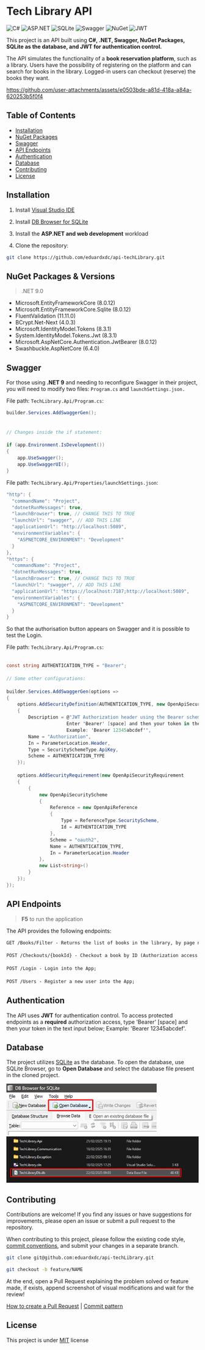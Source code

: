# Tech Library API

![C#](https://img.shields.io/badge/csharp-white.svg?style=for-the-badge&logo=codio&logoColor=black)
![ASP.NET](https://img.shields.io/badge/asp.net-white.svg?style=for-the-badge&logo=dotnet&logoColor=black)
![SQLite](https://img.shields.io/badge/sqlite-white.svg?style=for-the-badge&logo=sqlite&logoColor=black)
![Swagger](https://img.shields.io/badge/swagger-white.svg?style=for-the-badge&logo=swagger&logoColor=black)
![NuGet](https://img.shields.io/badge/nuget-white.svg?style=for-the-badge&logo=nuget&logoColor=black)
![JWT](https://img.shields.io/badge/JWT-white?style=for-the-badge&logo=json%20web%20tokens&logoColor=black)

This project is an API built using **C#, .NET, Swagger, NuGet Packages, SQLite as the database, and JWT for authentication control.**

The API simulates the functionality of a **book reservation platform**, such as a library. Users have the possibility of registering on the platform and can search for books in the library. Logged-in users can checkout (reserve) the books they want.

https://github.com/user-attachments/assets/e0503bde-a81d-418a-a84a-620253b5f0f4

## Table of Contents

- [Installation](#installation)
- [NuGet Packages](#nuget-packages--versions)
- [Swagger](#swagger)
- [API Endpoints](#api-endpoints)
- [Authentication](#authentication)
- [Database](#database)
- [Contributing](#contributing)
- [License](#license)

## Installation

1. Install [Visual Studio IDE](https://visualstudio.microsoft.com/)

2. Install [DB Browser for SQLite](https://sqlitebrowser.org/dl/)

3. Install the **ASP.NET and web development** workload

4. Clone the repository:

```bash
git clone https://github.com/eduardxdc/api-techLibrary.git
```

## NuGet Packages & Versions
> .NET 9.0

* Microsoft.EntityFrameworkCore (8.0.12) <br>
* Microsoft.EntityFrameworkCore.Sqlite (8.0.12) <br>
* FluentValidation (11.11.0) <br>
* BCrypt.Net-Next (4.0.3) <br>
* Microsoft.IdentityModel.Tokens (8.3.1) <br>
* System.IdentityModel.Tokens.Jwt (8.3.1) <br>
* Microsoft.AspNetCore.Authentication.JwtBearer (8.0.12) <br>
* Swashbuckle.AspNetCore (6.4.0)

## Swagger
For those using **.NET 9** and needing to reconfigure Swagger in their project, you will need to modify two files: ``Program.cs`` and ``launchSettings.json.``

File path: ``TechLibrary.Api/Program.cs``:
```csharp
builder.Services.AddSwaggerGen();


// Changes inside the if statement:

if (app.Environment.IsDevelopment())
{
    app.UseSwagger();
    app.UseSwaggerUI();
}
```

File path: ``TechLibrary.Api/Properties/launchSettings.json``:
```csharp
"http": {
  "commandName": "Project",
  "dotnetRunMessages": true,
  "launchBrowser": true, // CHANGE THIS TO TRUE
  "launchUrl": "swagger", // ADD THIS LINE
  "applicationUrl": "http://localhost:5089",
  "environmentVariables": {
    "ASPNETCORE_ENVIRONMENT": "Development"
  }
},
"https": {
  "commandName": "Project",
  "dotnetRunMessages": true,
  "launchBrowser": true, // CHANGE THIS TO TRUE
  "launchUrl": "swagger", // ADD THIS LINE
  "applicationUrl": "https://localhost:7187;http://localhost:5089",
  "environmentVariables": {
    "ASPNETCORE_ENVIRONMENT": "Development"
  }
}
```

So that the authorisation button appears on Swagger and it is possible to test the Login.

File path: ``TechLibrary.Api/Program.cs``:
```csharp

const string AUTHENTICATION_TYPE = "Bearer";

// Some other configurations:

builder.Services.AddSwaggerGen(options =>
{
    options.AddSecurityDefinition(AUTHENTICATION_TYPE, new OpenApiSecurityScheme
    {
        Description = @"JWT Authorization header using the Bearer scheme.
                      Enter 'Bearer' [space] and then your token in the text input below;
                      Example: 'Bearer 12345abcdef'",
        Name = "Authorization",
        In = ParameterLocation.Header,
        Type = SecuritySchemeType.ApiKey,
        Scheme = AUTHENTICATION_TYPE
    });

    options.AddSecurityRequirement(new OpenApiSecurityRequirement
    {
        {
            new OpenApiSecurityScheme
            {
                Reference = new OpenApiReference
                {
                    Type = ReferenceType.SecurityScheme,
                    Id = AUTHENTICATION_TYPE
                },
                Scheme = "oauth2",
                Name = AUTHENTICATION_TYPE,
                In = ParameterLocation.Header
            },
            new List<string>()
        }
    });
});
``` 

## API Endpoints
> **F5** to run the application

The API provides the following endpoints:

```markdown
GET /Books/Filter - Returns the list of books in the library, by page number or book title;

POST /Checkouts/{bookId} - Checkout a book by ID (Authorization access required);

POST /Login - Login into the App;

POST /Users - Register a new user into the App;
```

## Authentication
The API uses **JWT** for authentication control. To access protected endpoints as a **required** authorization access, type 'Bearer' [space] and then your token in the text input below; Example: 'Bearer 12345abcdef'.

## Database
The project utilizes [SQLite](https://sqlitebrowser.org/dl/) as the database. To open the database, use SQLite Browser, go to **Open Database** and select the database file present in the cloned project.

![Open Database](./.github/openDatabase.png)
![Select the Database](./.github/openDatabaseII.png)

## Contributing

Contributions are welcome! If you find any issues or have suggestions for improvements, please open an issue or submit a pull request to the repository.

When contributing to this project, please follow the existing code style, [commit conventions](https://www.conventionalcommits.org/en/v1.0.0/), and submit your changes in a separate branch.

```bash
git clone git@github.com:eduardxdc/api-techLibrary.git
```

```bash
git checkout -b feature/NAME
```

At the end, open a Pull Request explaining the problem solved or feature made, if exists, append screenshot of visual modifications and wait for the review!

[How to create a Pull Request](https://www.atlassian.com/git/tutorials/making-a-pull-request) |
[Commit pattern](https://gist.github.com/joshbuchea/6f47e86d2510bce28f8e7f42ae84c716)

## License

This project is under [MIT](LICENSE) license

